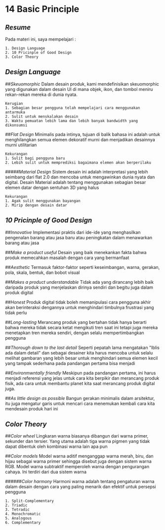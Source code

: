 # 14 Basic Principle

## _Resume_
Pada materi ini, saya mempelajari :
```
1. Design Language
2. 10 Pricinple of Good Design
3. Color Theory
```

## _Design Language_
##_Skeuomorphic_
Dalam desain produk, kami mendefinisikan skeuomorphic yang digunakan dalam desain UI di mana objek, ikon, dan tombol meniru rekan-rekan mereka di dunia nyata.
```
Kerugian
1. Sebagian besar pengguna telah mempelajari cara menggunakan antarmuka
2. Sulit untuk menskalakan desain
3. Waktu pemuatan lebih lama dan lebih banyak bandwidth yang dikonsumsi
```

##_Flat Design_
Minimalis pada intinya, tujuan di balik bahasa ini adalah untuk menghilangkan semua elemen dekoratif murni dan menjadikan desainnya murni utilitarian
```
Kekurangan
1. Sulit bagi pengguna baru
2. Lebih sulit untuk memprediksi bagaimana elemen akan berperilaku
```

#####_Material Design_
Sistem desain ini adalah interpretasi yang lebih seimbang dari flat 2.0 dan mencoba untuk mengawinkan dunia nyata dan digital.
Desain Material adalah tentang menggunakan sebagian besar elemen datar dengan sentuhan 3D yang halus
```
Kekurangan
1. Agak sulit menggunakan bayangan
2. Mirip dengan desain datar
```

## _10 Pricinple of Good Design_
##_Innovative_
Implementasi praktis dari ide-ide yang menghasilkan pengenalan barang atau jasa baru atau peningkatan dalam menawarkan barang atau jasa

##_Make a product useful_
Desain yang baik menekankan fakta bahwa produk memecahkan masalah dengan cara yang bermanfaat

##_Aesthetic_
Termasuk faktor-faktor seperti keseimbangan, warna, gerakan, pola, skala, bentuk, dan bobot visual

##_Makes a product understandable_
Tidak ada yang dirancang lebih baik daripada produk yang menjelaskan dirinya sendiri dan begitu juga dalam produk digital

##_Honest_
Produk digital tidak boleh memanipulasi cara pengguna akhir akan berinteraksi dengannya untuk menghindari timbulnya frustrasi yang tidak perlu

##_Long-lasting_
Merancang produk yang bertahan tidak hanya berarti bahwa mereka tidak secara ketat mengikuti tren saat ini tetapi juga mereka menetapkan tren mereka sendiri, dengan selalu mempertimbangkan pengguna

##_Thorough down to the last detail_
Seperti pepatah lama mengatakan "Iblis ada dalam detail" dan sebagai desainer kita harus mencoba untuk selalu melihat gambaran yang lebih besar untuk menghindari semua elemen kecil yang tampak sederhana pada pandangan pertama bisa menjadi

##_Environmwntally friendly_
Meskipun pada pandangan pertama, ini harus menjadi referensi yang jelas untuk cara kita berpikir dan merancang produk fisik, ada cara untuk membantu planet kita saat merancang produk digital juga.

##_As little design as possible_
Bangun gerakan minimalis dalam arsitektur, itu juga mengatur garis untuk mencari cara menemukan kembali cara kita mendesain produk hari ini


## _Color Theory_
##_Color wheel_
Lingkaran warna biasanya dibangun dari warna primer, sekunder dan tersier. Yang utama adalah tiga warna pigmen yang tidak dapat dibentuk oleh kombinasi warna lain apa pun

##_Color models_
Model warna aditif menganggap warna merah, biru, dan hijau sebagai warna primer sehingga disebut juga dengan sistem warna RGB.
Model warna subtraktif memperoleh warna dengan pengurangan cahaya. Ini terdiri dari dua sistem warna

######_Color harmony_
Harmoni warna adalah tentang pengaturan warna dalam desain dengan cara yang paling menarik dan efektif untuk persepsi pengguna
```
1. Split-Complementary
2. Triadic
3. Tetradic
4. Monochromatic
5. Analogous
6. Complementary
```
